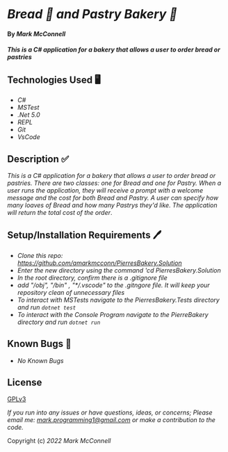 # _Bread 🍞 and Pastry Bakery 🍩_
#### By _**Mark McConnell**_
#### _This is a C# application for a bakery that allows a user to order bread or pastries_
## Technologies Used 🖥️
* _C#_
* _MSTest_
* _.Net 5.0_
* _REPL_
* _Git_
* _VsCode_

## Description ✅
_This is a C# application for a bakery that allows a user to order bread or pastries. There are two classes: one for Bread and one for Pastry. When a user runs the application, they will receive a prompt with a welcome message and the cost for both Bread and Pastry. A user can specify how many loaves of Bread and how many Pastrys they'd like. The application will return the total cost of the order_.

## Setup/Installation Requirements 🖊️
* _Clone this repo: https://github.com/amarkmcconn/PierresBakery.Solution_
* _Enter the new directory using the command 'cd PierresBakery.Solution_
* _In the root directory, confirm there is a .gitignore file_
* _add "*/obj", "*/bin" , "*/.vscode" to the .gitngore file. It will keep your repository clean of unnecessary files_
* _To interact with MSTests navigate to the PierresBakery.Tests directory and run ```dotnet test```_
* _To interact with the Console Program navigate to the PierreBakery directory and run ```dotnet run```_

## Known Bugs 🐛
* _No Known Bugs_


## License 

[GPLv3](https://www.gnu.org/licenses/gpl-3.0.en.html)

_If you run into any issues or have questions, ideas, or concerns;  Please email me: mark.programming1@gmail.com  or make a contribution to the code._

Copyright (c) _2022_ _Mark McConnell_

